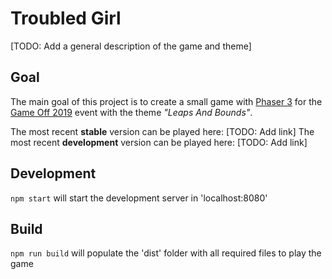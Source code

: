 # Troubled Girl
[TODO: Add a general description of the game and theme]

## Goal 
The main goal of this project is to create a small game with [Phaser 3](https://phaser.io/phaser3) for the [Game Off 2019](https://itch.io/jam/game-off-2019) event with the theme *"Leaps And Bounds"*.

The most recent **stable** version can be played here: [TODO: Add link]
The most recent **development** version can be played here: [TODO: Add link]

## Development
`npm start` will start the development server in 'localhost:8080'

## Build
`npm run build` will populate the 'dist' folder with all required files to play the game
